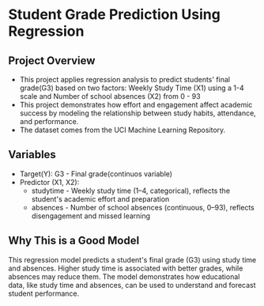 # Student Grade Prediction Using Regression

## Project Overview
- This project applies regression analysis to predict students' final grade(G3) based on two factors: Weekly Study Time (X1) using a 1-4 scale and Number of school absences (X2) from 0 - 93
- This project demonstrates how effort and engagement affect academic success by modeling the relationship between study habits, attendance, and performance.
- The dataset comes from the UCI Machine Learning Repository.

## Variables
- Target(Y): G3 - Final grade(continuos variable)
- Predictor (X1, X2): 
  - studytime - Weekly study time (1–4, categorical), reflects the student's academic effort and preparation
  - absences - Number of school absences (continuous, 0–93), reflects disengagement and missed learning

## Why This is a Good Model
This regression model predicts a student's final grade (G3) using study time and absences.
Higher study time is associated with better grades, while absences may reduce them. The model demonstrates how educational data, like study time and absences, can be used to understand and forecast student performance.
